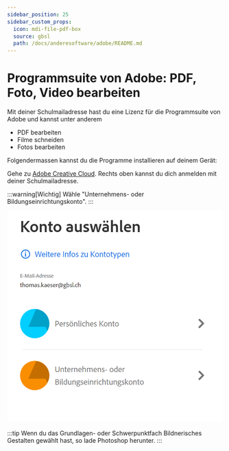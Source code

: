 ```yaml
---
sidebar_position: 25
sidebar_custom_props:
  icon: mdi-file-pdf-box
  source: gbsl
  path: /docs/anderesoftware/adobe/README.md
---
```


# Programmsuite von Adobe: PDF, Foto, Video bearbeiten

Mit deiner Schulmailadresse hast du eine Lizenz für die Programmsuite von Adobe und kannst unter anderem
- PDF bearbeiten
- Filme schneiden
- Fotos bearbeiten

Folgendermassen kannst du die Programme installieren auf deinem Gerät:

Gehe zu [Adobe Creative Cloud](https://www.adobe.com/ch_de/creativecloud/business.html). Rechts oben kannst du dich anmelden mit deiner Schulmailadresse.

:::warning[Wichtig]
Wähle "Unternehmens- oder Bildungseinrichtungskonto".
:::

![--width=80%](./AdobeKonto.png)

:::tip
Wenn du das Grundlagen- oder Schwerpunktfach Bildnerisches Gestalten gewählt hast, so lade Photoshop herunter.
:::
